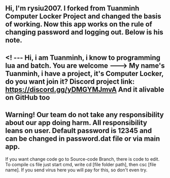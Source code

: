 Hi, I'm rysiu2007. I forked from Tuanminh Computer Locker Project and changed the basis of working. Now this app works on the rule of changing password and logging out. Below is his note.
-----------------------------------------------------------------------------------------------------------------------------------------------------------------------------------
<! ---
Hi, i am Tuanminh, i know to programming lua and batch.
You are welcome
--->
My name's Tuanminh, i have a project, it's Computer Locker, do you want join it? 
Discord project link: https://discord.gg/yDMGYMJmvA
And it alivable on GitHub too
-----------------------------------------------------------------------------------------------------------------------------------------------------------------------------------
Warning! Our team do not take any responsibility about our app doing harm. All responsibility leans on user. Default password is 12345 and can be changed in password.dat file or via main app.
-----------------------------------------------------------------------------------------------------------------------------------------------------------------------------------
If you want change code go to Source-code Branch, there is code to edit.
To compile cs file just start cmd, write cd [file folder path], then csc [file name].
If you send virus here you will pay for this, so don't even try.
